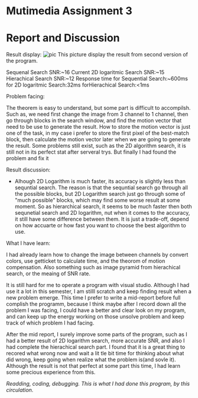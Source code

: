 # Mutimedia Assignment 3

# Report and Discussion


Result display:
![pic](https://user-images.githubusercontent.com/33059129/35548752-870a0c02-05bc-11e8-9c4f-e5232c4be571.PNG "resullt4")
This picture display the result from second version of the program.

Sequenal Search SNR:~16 Current 2D logaritmic Search SNR:~15 Hierachical Search SNR:~12
Response time for Sequential Search:~600ms for 2D logaritmic Search:32ms forHierachical Search:<1ms

Problem facing:

The theorem is easy to understand, but some part is difficult to accompilsh. Such as, we need first change the image from 3 channel to
1 channel, then go through blocks in the search window, and find the motion vector that need to be use to generate the result. How to
store the motion vector is just one of the task, in my case i prefer to store the first pixel of the best-match block, then calculate the motion vector later when we are going to generate the result.
Some problems still exist, such as the 2D algorithm search, it is still not in its perfect stat after serveral trys. But finally I had found the problem and fix it

Result discussion:

* Alhough 2D Logarithm is much faster, its accuracy is slightly less than sequntial search. The reason is that the sequntial search
go through all the possible blocks, but 2D Logarithm search just go through some of "much possible" blocks, which may find some worse
result at some moment. So as hierarchical search, it seems to be much faster then both sequnetial search and 2D logarithm, nut when it comes to the accuracy, it still have some difference between them. It is just a trade-off, depend on how accuarte or how fast you want to choose the best algorithm to use.

What I have learn:

I had already learn how to change the image between channels by convert colors, use getticket to calculate time, and the
theorom of motion compensation. Also something such as image pyramid from hierachical search, or the meaing of SNR rate.

It is still hard for me to operate a program with visual studio. Although I had use it a lot in this semester, I am stilll scratch
and keep finding result when a new problem emerge. This time I prefer to write a mid-report before full complish the programm, because I
think maybe after I record down all the problem I was facing, I could have a better and clear look on my program, and can keep up 
the energy working on those unsolve problem and keep track of which problem I had facing.

After the mid report, I surely improve some parts of the program, such as I had a better result of 2D logarithm search, more accurate SNR, and also I had complete the hierachical search part. I found that it is a great thing to recored what wrong now and wait a lit tle bit time for thinking about what did wrong, keep going when realize what the problem is(and sovle it). Although the result is not that perfect at some part this time, I had learn some precious experience from this.

*Readding, coding, debugging. This is what I had done this program, by this circulation.*
  
